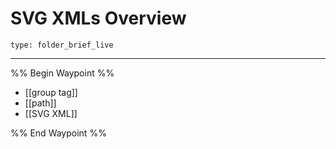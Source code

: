 # SVG XMLs Overview
 
```ccard
type: folder_brief_live
```
 
---

%% Begin Waypoint %%
- [[group tag]]
- [[path]]
- [[SVG XML]]

%% End Waypoint %%
